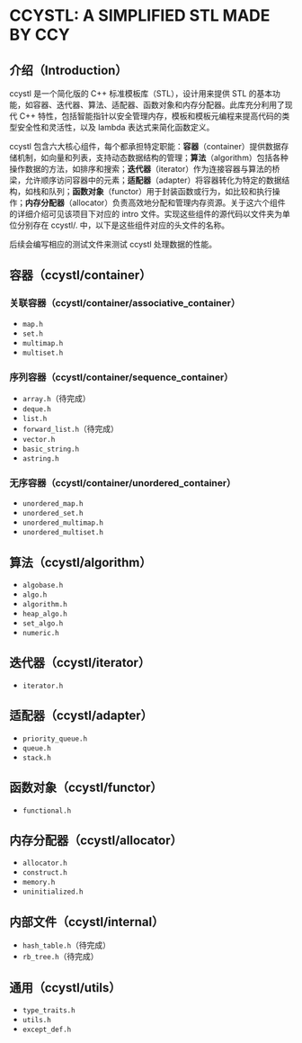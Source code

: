 # CCYSTL: A SIMPLIFIED STL MADE BY CCY

## 介绍（Introduction）

ccystl 是一个简化版的 C++ 标准模板库（STL），设计用来提供 STL 的基本功能，如容器、迭代器、算法、适配器、函数对象和内存分配器。此库充分利用了现代 C++ 特性，包括智能指针以安全管理内存，模板和模板元编程来提高代码的类型安全性和灵活性，以及 lambda 表达式来简化函数定义。

ccystl 包含六大核心组件，每个都承担特定职能：**容器**（container）提供数据存储机制，如向量和列表，支持动态数据结构的管理；**算法**（algorithm）包括各种操作数据的方法，如排序和搜索；**迭代器**（iterator）作为连接容器与算法的桥梁，允许顺序访问容器中的元素；**适配器**（adapter）将容器转化为特定的数据结构，如栈和队列；**函数对象**（functor）用于封装函数或行为，如比较和执行操作；**内存分配器**（allocator）负责高效地分配和管理内存资源。关于这六个组件的详细介绍可见该项目下对应的  intro 文件。实现这些组件的源代码以文件夹为单位分别存在 ccystl/. 中，以下是这些组件对应的头文件的名称。

后续会编写相应的测试文件来测试 ccystl 处理数据的性能。

## 容器（ccystl/container）

### 关联容器（ccystl/container/associative_container）

- `map.h`
- `set.h`
- `multimap.h`
- `multiset.h`

### 序列容器（ccystl/container/sequence_container）

- `array.h`（待完成）
- `deque.h`
- `list.h`
- `forward_list.h`（待完成）
- `vector.h`
- `basic_string.h`
- `astring.h`

### 无序容器（ccystl/container/unordered_container）

- `unordered_map.h`
- `unordered_set.h`
- `unordered_multimap.h`
- `unordered_multiset.h`

## 算法（ccystl/algorithm）

- `algobase.h`
- `algo.h`
- `algorithm.h`
- `heap_algo.h`
- `set_algo.h`
- `numeric.h`

## 迭代器（ccystl/iterator）

- `iterator.h`

## 适配器（ccystl/adapter）

- `priority_queue.h`
- `queue.h`
- `stack.h`

## 函数对象（ccystl/functor）

- `functional.h`

## 内存分配器（ccystl/allocator）

- `allocator.h`
- `construct.h`
- `memory.h`
- `uninitialized.h`

## 内部文件（ccystl/internal）

- `hash_table.h`（待完成）
- `rb_tree.h`（待完成）

## 通用（ccystl/utils）

- `type_traits.h`
- `utils.h`
- `except_def.h`
